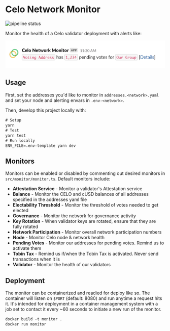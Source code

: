 Celo Network Monitor
====================

![pipeline status](https://gitlab.com/polychainlabs/celo-network-monitor/badges/master/pipeline.svg)

Monitor the health of a Celo validator deployment with alerts like:

![Example Alert](example.png)

## Usage

First, set the addresses you'd like to monitor in `addresses.<network>.yaml` and set your node and alerting envars in `.env-<network>`. 

Then, develop this project locally with:

```shell
# Setup
yarn
# Test
yarn test
# Run locally
ENV_FILE=.env-template yarn dev
```

## Monitors

Monitors can be enabled or disabled by commenting out desired monitors in `src/monitor/monitor.ts`. Default monitors include:

* **Attestation Service** - Monitor a validator's Attestation service
* **Balance** - Monitor the CELO and cUSD balances of all addresses specified in the addresses yaml file
* **Electability Threshold** - Monitor the threshold of votes needed to get elected
* **Governance** - Monitor the network for governance activity
* **Key Rotation** - When validator keys are rotated, ensure that they are fully rotated
* **Network Participation** - Monitor overall network participation numbers
* **Node** - Monitor Celo node & network health
* **Pending Votes** - Monitor our addresses for pending votes. Remind us to activate them
* **Tobin Tax** - Remind us if/when the Tobin Tax is activated. Never send transactions when it is
* **Validator** - Monitor the health of our validators

## Deployment

The monitor can be containerized and readied for deploy like so. The container will listen on `$PORT` (default: 8080) and run anytime a request hits it. It's intended for deployment in a container management system with a job set to contact it every ~60 seconds to initiate a new run of the monitor.

```shell
docker build -t monitor .
docker run monitor
```